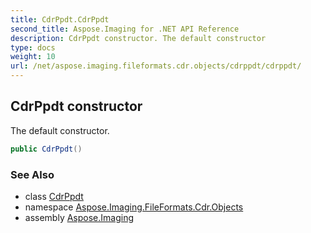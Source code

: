 ```yaml
---
title: CdrPpdt.CdrPpdt
second_title: Aspose.Imaging for .NET API Reference
description: CdrPpdt constructor. The default constructor
type: docs
weight: 10
url: /net/aspose.imaging.fileformats.cdr.objects/cdrppdt/cdrppdt/
---
```

## CdrPpdt constructor

The default constructor.

```csharp
public CdrPpdt()
```

### See Also

* class [CdrPpdt](../)
* namespace [Aspose.Imaging.FileFormats.Cdr.Objects](../../cdrppdt/)
* assembly [Aspose.Imaging](../../../)



